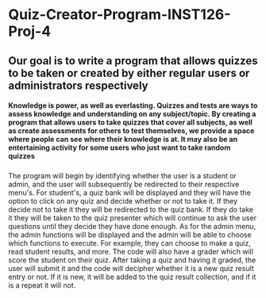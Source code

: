 # Quiz-Creator-Program-INST126-Proj-4
## Our goal is to write a program that allows quizzes to be taken or created by either regular users or administrators respectively

#### Knowledge is power, as well as everlasting. Quizzes and tests are ways to assess knowledge and understanding on any subject/topic. By creating a program that allows users to take quizzes that cover all subjects, as well as create assessments for others to test themselves, we provide a space where people can see where their knowledge is at. It may also be an entertaining activity for some users who just want to take random quizzes

### 
The program will begin by identifying whether the user is a student or admin, and the user will subsequently be redirected to their respective menu's. For student's, a quiz bank will be displayed and they will have the option to click on any quiz and decide whether or not to take it. If they decide not to take it they will be redirected to the quiz bank. If they do take it they will be taken to the quiz presenter which will continue to ask the user questions until they decide they have done enough. As for the admin menu, the admin functions will be displayed and the admin will be able to choose which functions to execute. For example, they can choose to make a quiz, read student results, and more. The code will also have a grader which will score the student on their quiz. After taking a quiz and having it graded, the user will submit it and the code will decipher whether it is a new quiz result entry or not. If it is new, it will be added to the quiz result collection, and if it is a repeat it will not.
